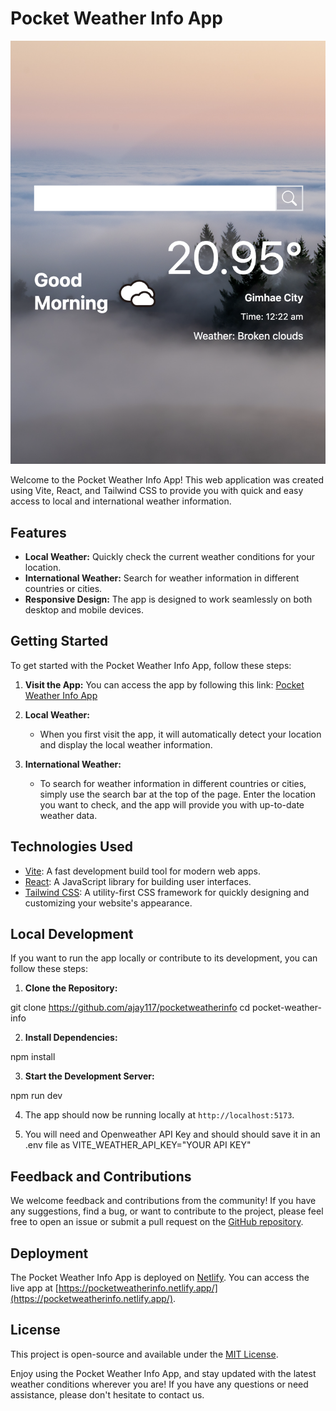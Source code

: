 # Pocket Weather Info App

![Pocket Weather Info App Screenshot](./src/assets/pocketweatherinfo.png)

Welcome to the Pocket Weather Info App! This web application was created using Vite, React, and Tailwind CSS to provide you with quick and easy access to local and international weather information.

## Features

- **Local Weather:** Quickly check the current weather conditions for your location.
- **International Weather:** Search for weather information in different countries or cities.
- **Responsive Design:** The app is designed to work seamlessly on both desktop and mobile devices.

## Getting Started

To get started with the Pocket Weather Info App, follow these steps:

1. **Visit the App:** You can access the app by following this link: [Pocket Weather Info App](https://pocketweatherinfo.netlify.app/)

2. **Local Weather:**

   - When you first visit the app, it will automatically detect your location and display the local weather information.

3. **International Weather:**
   - To search for weather information in different countries or cities, simply use the search bar at the top of the page. Enter the location you want to check, and the app will provide you with up-to-date weather data.

## Technologies Used

- [Vite](https://vitejs.dev/): A fast development build tool for modern web apps.
- [React](https://reactjs.org/): A JavaScript library for building user interfaces.
- [Tailwind CSS](https://tailwindcss.com/): A utility-first CSS framework for quickly designing and customizing your website's appearance.

## Local Development

If you want to run the app locally or contribute to its development, you can follow these steps:

1. **Clone the Repository:**

git clone https://github.com/ajay117/pocketweatherinfo
cd pocket-weather-info

2. **Install Dependencies:**

npm install

3. **Start the Development Server:**

npm run dev

4. The app should now be running locally at `http://localhost:5173`.

5. You will need and Openweather API Key and should should save it in an .env file as VITE_WEATHER_API_KEY="YOUR API KEY"

## Feedback and Contributions

We welcome feedback and contributions from the community! If you have any suggestions, find a bug, or want to contribute to the project, please feel free to open an issue or submit a pull request on the [GitHub repository](https://github.com/ajay117/pocketweatherinfo).

## Deployment

The Pocket Weather Info App is deployed on [Netlify](https://www.netlify.com/). You can access the live app at [https://pocketweatherinfo.netlify.app/](https://pocketweatherinfo.netlify.app/).

## License

This project is open-source and available under the [MIT License](LICENSE).

Enjoy using the Pocket Weather Info App, and stay updated with the latest weather conditions wherever you are! If you have any questions or need assistance, please don't hesitate to contact us.
